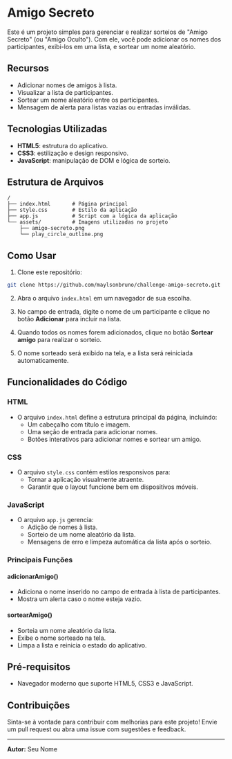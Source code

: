 # Amigo Secreto

Este é um projeto simples para gerenciar e realizar sorteios de "Amigo Secreto" (ou "Amigo Oculto"). Com ele, você pode adicionar os nomes dos participantes, exibi-los em uma lista, e sortear um nome aleatório. 

## Recursos

- Adicionar nomes de amigos à lista.
- Visualizar a lista de participantes.
- Sortear um nome aleatório entre os participantes.
- Mensagem de alerta para listas vazias ou entradas inválidas.

## Tecnologias Utilizadas

- **HTML5**: estrutura do aplicativo.
- **CSS3**: estilização e design responsivo.
- **JavaScript**: manipulação de DOM e lógica de sorteio.

## Estrutura de Arquivos

```plaintext
/
├── index.html       # Página principal
├── style.css        # Estilo da aplicação
├── app.js           # Script com a lógica da aplicação
└── assets/          # Imagens utilizadas no projeto
    ├── amigo-secreto.png
    └── play_circle_outline.png
```

## Como Usar

1. Clone este repositório:

```bash
git clone https://github.com/maylsonbruno/challenge-amigo-secreto.git
```

2. Abra o arquivo `index.html` em um navegador de sua escolha.

3. No campo de entrada, digite o nome de um participante e clique no botão **Adicionar** para incluir na lista.

4. Quando todos os nomes forem adicionados, clique no botão **Sortear amigo** para realizar o sorteio.

5. O nome sorteado será exibido na tela, e a lista será reiniciada automaticamente.

## Funcionalidades do Código

### HTML

- O arquivo `index.html` define a estrutura principal da página, incluindo:
  - Um cabeçalho com título e imagem.
  - Uma seção de entrada para adicionar nomes.
  - Botões interativos para adicionar nomes e sortear um amigo.

### CSS

- O arquivo `style.css` contém estilos responsivos para:
  - Tornar a aplicação visualmente atraente.
  - Garantir que o layout funcione bem em dispositivos móveis.

### JavaScript

- O arquivo `app.js` gerencia:
  - Adição de nomes à lista.
  - Sorteio de um nome aleatório da lista.
  - Mensagens de erro e limpeza automática da lista após o sorteio.

### Principais Funções

#### adicionarAmigo()
- Adiciona o nome inserido no campo de entrada à lista de participantes.
- Mostra um alerta caso o nome esteja vazio.

#### sortearAmigo()
- Sorteia um nome aleatório da lista.
- Exibe o nome sorteado na tela.
- Limpa a lista e reinicia o estado do aplicativo.

## Pré-requisitos

- Navegador moderno que suporte HTML5, CSS3 e JavaScript.


## Contribuições

Sinta-se à vontade para contribuir com melhorias para este projeto! Envie um pull request ou abra uma issue com sugestões e feedback.

---

**Autor:** Seu Nome 